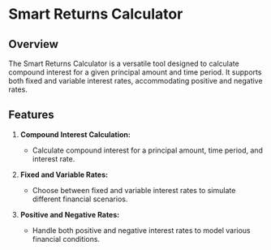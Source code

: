 # Smart Returns Calculator

## Overview

The Smart Returns Calculator is a versatile tool designed to calculate compound interest for a given principal amount and time period. It supports both fixed and variable interest rates, accommodating positive and negative rates.

## Features

1. **Compound Interest Calculation:**
   - Calculate compound interest for a principal amount, time period, and interest rate.

2. **Fixed and Variable Rates:**
   - Choose between fixed and variable interest rates to simulate different financial scenarios.

3. **Positive and Negative Rates:**
   - Handle both positive and negative interest rates to model various financial conditions.
